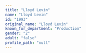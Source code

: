 ```yaml
---
title: "Lloyd Levin"
name: "Lloyd Levin"
id: "1993"
original_name: "Lloyd Levin"
known_for_department: "Production"
gender: "2"
adult: "false"
profile_path: "null"
---
```

